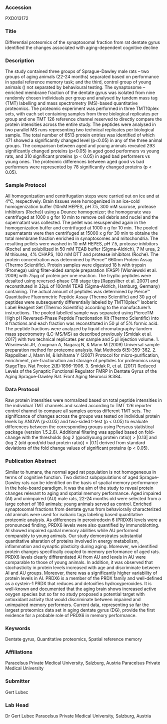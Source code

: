 ### Accession
PXD013172

### Title
Differential proteomics of the synaptosomal fraction from rat dentate gyrus identified the changes associated with aging-dependent cognitive decline

### Description
The study contained three groups of Sprague-Dawley male rats – two groups of aging animals (22-24 months) separated based on performance in spatial reference memory task; and the third, control group of young animals () not separated by behavioural testing. The synaptosome – enriched membrane fraction of the dentate gyrus was isolated from nine randomly chosen individuals per group and analysed by tandem mass tag (TMT) labelling and mass spectrometry (MS)-based quantitative proteomics. The proteomic experiment was performed in three TMT10plex sets, with each set containing samples from three biological replicates per group and one TMT 126 reference channel reserved to directly compare the protein intensities across the entire study. The peptides were analysed in two parallel MS runs representing two technical replicates per biological sample. The total number of 6513 protein entries was identified of which 471 showed a significantly changed level (p<0.05) in any of the three animal groups. The comparison between aged and young animals revealed 293 significantly changed proteins (p<0.05) in aged good performers vs young rats, and 310 significant proteins (p < 0.05) in aged bad performers vs young ones. The proteomic differences between aged good vs bad performers were represented by 78 significantly changed proteins (p < 0.05).

### Sample Protocol
All homogenization and centrifugation steps were carried out on ice and at 4°C, respectively. Brain tissues were homogenized in an ice-cold homogenization buffer (10mM HEPES, pH 7.5, 300 mM sucrose, protease inhibitors (Roche)) using a Dounce homogenizer; the homogenate was centrifuged at 1000 x g for 10 min to remove cell debris and nuclei and the supernatant was collected. The pellet was resuspended again in the homogenization buffer and centrifuged at 1000 x g for 10 min. The pooled supernatants were then centrifuged at 15000 x g for 30 min to obtaine the total membrane fraction enriched in synaptosomes and mitochondria.  The resulting pellets were washed in 10 mM HEPES, pH 7.5, protease inhibitors (Roche) and solubilized in 50 mM TEAB buffer (Sigma-Aldrich), 7 M urea, 2 M thiourea, 4% CHAPS, 100 mM DTT and protease inhibitors (Roche). The protein concentration was determined by Pierce™ 660nm Protein Assay (Thermo Scientific). Protein samples were digested 18 h with trypsin (Promega) using filter-aided sample preparation (FASP) [Wisniewski et al. 2009] with 75µg of protein per one reaction. The tryptic peptides were desalted using reversed-phase C18 stage tips [Rappsilber et al. 2007] and reconstituted in 32µL of 100mM TEAB (Sigma-Aldrich, Hamburg, Germany) containing. The actual amount of peptides was determined by Pierce™ Quantitative Fluorometric Peptide Assay (Thermo Scientific) and 30 µg of peptides were subsequently differentially labeled by TMT10plex™ Isobaric Label Reagent Set (Thermo Scientific) according to the manufacturer’s instructions. The pooled labelled sample was separated using PierceTM High pH Reversed-Phase Peptide Fractionation Kit (Thermo Scientific) into 8 fractions and each fraction was reconstituted in 50 µl of 5% formic acid. The peptide fractions were analyzed by liquid chromatography-tandem mass spectrometry (LC-MS/MS) as described previously [Smidak et al. 2017] with two technical replicates per sample and 5 µl injection volume.   1. Wisniewski JR, Zougman A, Nagaraj N, & Mann M (2009) Universal sample preparation method for proteome analysis. Nat Methods 6(5):359-362.  2. Rappsilber J, Mann M, & Ishihama Y (2007) Protocol for micro-purification, enrichment, pre-fractionation and storage of peptides for proteomics using StageTips. Nat Protoc 2(8):1896-1906.  3. Smidak R, et al. (2017) Reduced Levels of the Synaptic Functional Regulator FMRP in Dentate Gyrus of the Aging Sprague-Dawley Rat. Front Aging Neurosci 9:384.

### Data Protocol
Raw protein intensities were normalized based on total peptide intensities in the individual TMT channels and scaled according to TMT 126 reporter control channel to compare all samples across different TMT sets. The significance of changes across the groups was tested on individual protein levels by ANOVA (p<0.05) and two-sided t-test (p < 0.05) to evaluate differences between the corresponding groups using Perseus statistical package (version 1.5.2.6). Additional filtering was applied based on fold-change with the thresholds (log 2 (good/young protein ratio)) > |0.13| and (log 2 (old good/old bad protein ratio)) > |0.1| derived from standard deviations of the fold change values of significant proteins (p < 0.05).

### Publication Abstract
Similar to humans, the normal aged rat population is not homogeneous in terms of cognitive function. Two distinct subpopulations of aged Sprague-Dawley rats can be identified on the basis of spatial memory performance in the hole-board paradigm. It was the aim of the study to reveal protein changes relevant to aging and spatial memory performance. Aged impaired (AI) and unimpaired (AU) male rats, 22-24 months old were selected from a large cohort of 160 animals; young animals served as control. Enriched synaptosomal fractions from dentate gyrus from behaviorally characterized old animals were used for isobaric tags labeling based quantitative proteomic analysis. As differences in peroxiredoxin 6 (PRDX6) levels were a pronounced finding, PRDX6 levels were also quantified by immunoblotting. AI showed impaired spatial memory abilities while AU performed comparably to young animals. Our study demonstrates substantial quantitative alteration of proteins involved in energy metabolism, inflammation and synaptic plasticity during aging. Moreover, we identified protein changes specifically coupled to memory performance of aged rats. PRDX6 levels clearly differentiated AI from AU and levels in AU were comparable to those of young animals. In addition, it was observed that stochasticity in protein levels increased with age and discriminate between AI and AU groups. Moreover, there was a significantly higher variability of protein levels in AI. PRDX6 is a member of the PRDX family and well-defined as a cystein-1 PRDX that reduces and detoxifies hydroxyperoxides. It is well-known and documented that the aging brain shows increased active oxygen species but so far no study proposed a potential target with antioxidant activity that would discriminate between impaired and unimpaired memory performers. Current data, representing so far the largest proteomics data set in aging dentate gyrus (DG), provide the first evidence for a probable role of PRDX6 in memory performance.

### Keywords
Dentate gyrus, Quantitative proteomics, Spatial reference memory

### Affiliations
Paracelsus Private Medical University, Salzburg, Austria
Paracelsus Private Medical University

### Submitter
Gert Lubec

### Lab Head
Dr Gert Lubec
Paracelsus Private Medical University, Salzburg, Austria


